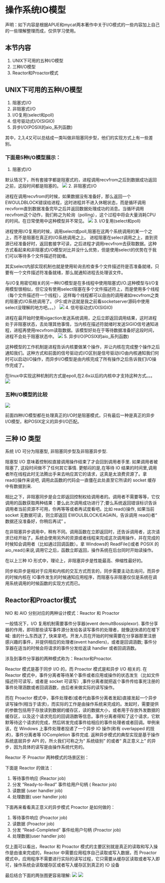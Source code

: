 # 操作系统IO模型

声明：如下内容是根据APUE和mycat两本著作中关于I/O模式的一些内容加上自己的一些理解整理而成，仅供学习使用。

## 本节内容
1. UNIX下可用的五种I/O模型
2. 三种I/O模型
3. Reactor和Proactor模式

## UNIX下可用的五种I/O模型
1. 阻塞式I/O
2. 非阻塞式I/O
3. I/O复用(select和poll)
4. 信号驱动式I/O(SIGIO)
5. 异步I/O(POSIX的aio_系列函数)

其中，2,3,4又可以总结成一类叫做非阻塞同步型，他们的实现方式上有一些差别。

### 下面是5种I/O模型展示：
1. 阻塞式I/O


默认情况下，所有套接字都是阻塞式的，进程调用recvfrom之后到数据成功返回之前，这段时间都是阻塞的。
![](http://7xsn7l.com2.z0.glb.clouddn.com/UNIX%E6%94%AF%E6%8C%81%E7%9A%84IO%E6%A8%A1%E5%9E%8B/%E9%98%BB%E5%A1%9E%E5%BC%8FIO%E6%A8%A1%E5%9E%8B.png)
2. 非阻塞式I/O


进程在调用recvfrom的时候，如果数据没有准备好，那么返回一个EWOULDBLOCK错误给进程，这时进程并不进入休眠状态，而是循环调用recvform直到数据准备完毕之后并返回数据处理成功的消息。当循环调用recvfrom这个动作，我们称之为轮询（polling），这个过程中将会大量消耗CPU的时间。在日常使用中这种模型并不常见。
![](http://7xsn7l.com2.z0.glb.clouddn.com/UNIX%E6%94%AF%E6%8C%81%E7%9A%84IO%E6%A8%A1%E5%9E%8B/%E9%9D%9E%E9%98%BB%E5%A1%9E%E5%BC%8FIO%E6%A8%A1%E5%9E%8B.png)
3. I/O复用(select和poll)

进程使用I/O复用的时候，调用select或poll,阻塞在这两个系统调用的某一个之上，而不是阻塞在真正的I/O系统调用之上。
进程阻塞在select调用之上，直到资源已经准备好时，返回套接字可读，之后进程才调用recvfrom去获取数据。这种方式看起来和非阻塞式I/O模型对比并没什么优势，但是使用select的优势在于我们可以等待多个文件描述符就绪。

其实select内部实现机制也就是使用轮询去检查多个文件描述符是否准备就绪，只要有一个文件描述符准备就绪，那么就通知进程去处理该文件。

与I/O复用密切相关的另一种I/O模型是在多线程中使用阻塞式I/O.这种模型与I/O复用模型很相似，但它没有使用select阻塞在多个文件描述符上，而是使用多个线程（每个文件描述符一个线程），这样每个线程都可以自由的调用诸如recvfrom之类的阻塞式I/O系统调用了。（PS:或许这就是我之前看socketserver源码中使用select没理解的地方吧。。。）
![](http://7xsn7l.com2.z0.glb.clouddn.com/UNIX%E6%94%AF%E6%8C%81%E7%9A%84IO%E6%A8%A1%E5%9E%8B/IO%E5%A4%8D%E7%94%A8%E6%A8%A1%E5%9E%8B.png)
4. 信号驱动式I/O(SIGIO)

进程在最开始时使用sigaction发送系统调用，之后立即返回调用结果，这时进程处于非阻塞状态，去处理其他事情，当内核在描述符就绪时发送SIGIO信号通知进程，进程再使用recvfrom读取数据。该模型好处在于等待数据准备好这段时间，进程不会处于阻塞状态中。
![](http://7xsn7l.com2.z0.glb.clouddn.com/UNIX%E6%94%AF%E6%8C%81%E7%9A%84IO%E6%A8%A1%E5%9E%8B/%E4%BF%A1%E5%8F%B7%E9%A9%B1%E5%8A%A8%E5%BC%8FIO%E6%A8%A1%E5%9E%8B.png)
5. 异步I/O(POSIX的aio_系列函数)

这种模型的工作机制是进程告诉内核要做某个操作，并让内核在完成整个操作之后通知我们。这种方式和前面的信号驱动式I/O区别是信号驱动I/O由内核通知我们何时可以启动I/O操作，而异步I/O模型是由内核完成了所有操作之后告诉我们I/O操作完成了。

在linux中实现这种机制的方式是epoll,在2.6x以后的内核中才支持这种方式。。。
![](http://7xsn7l.com2.z0.glb.clouddn.com/UNIX%E6%94%AF%E6%8C%81%E7%9A%84IO%E6%A8%A1%E5%9E%8B/%E5%BC%82%E6%AD%A5IO%E6%A8%A1%E5%9E%8B.png)

### 五种I/O模型的比较

![](http://7xsn7l.com2.z0.glb.clouddn.com/UNIX%E6%94%AF%E6%8C%81%E7%9A%84IO%E6%A8%A1%E5%9E%8B/%E4%BA%94%E7%A7%8DIO%E6%A8%A1%E5%9E%8B%E7%9A%84%E6%AF%94%E8%BE%83.png)

前面四种I/O模型都在处理真正的I/O时是阻塞模式，只有最后一种是真正的异步I/O模型，和POSIX定义的异步I/O匹配。

## 三种 IO 类型

系统 I/O 可分为阻塞型, 非阻塞同步型及非阻塞异步型.

阻塞型 I/O 意味着控制权直接调用操作结束了才会回到调用者手里. 如果调用者被阻塞了, 这段时间做不了任何其它事情. 更郁闷的是,在等待 IO 结果的时间里,调用者所在线程此时无法腾出手来去响应其它的请求，这真是太浪费资源了。拿 read()操作来说吧, 调用此函数的代码会一直僵在此处直至它所读的 socket 缓存中有数据到来.

相比之下，非阻塞同步是会立即返回控制权给调用者的。调用者不需要等等，它仅调用的函数获取两种结果：要么此次调用成功进行了;要么系统返回错误标识告诉调用者当前资源不可用，你再等等或者再试度看吧。比如 read()操作, 如果当前 socket 无数据可读，则立即返回 EWOULBLOCK/EAGAIN，告诉调用 read()者“ 数据还没准备好，你稍后再试” 。

在非阻塞异步调用中，稍有不同。调用函数在立即返回时，还告诉调用者，这次请求已经开始了。系统会使用另外的资源或者线程来完成这次调用操作，并在完成的时候知会调用者（比如通过回调函数）。拿 Windows的 ReadFile()或者 POSIX 的 aio_read()来说,调用它之后，函数立即返回，操作系统在后台同时开始读操作。

在以上三种 IO 形式中，理论上，非阻塞异步是性能最高、伸缩性最好的。

同步和异步是相对于应用和内核的交互方式而言的，同步需要主动去询问，而异步的时候内核在 IO事件发生的时候通知应用程序，而阻塞与非阻塞仅仅是系统在调用系统调用的时候函数的实现方式而已。

## Reactor和Proactor模式

NIO 和 AIO 分别对应的两种设计模式：Reactor 和 Proactor

一般情况下，I/O 复用机制需要事件分享器(event demultBossiplexor). 事件分享器的作用，即将那些读写事件源分发给各读写事件的处理者，就像送快递的在楼下喊: 谁的什么东西送了, 快来拿吧。开发人员在开始的时候需要在分享器那里注册感兴趣的事件，并提供相应的处理者(event handlers)，或者是回调涵数; 事件分享器在适当的时候会将请求的事件分发给返读 handler 或者回调涵数。

涉及到事件分享器的两种模式称为：Reactor和Proactor. 

Reactor 模式是基于同步 I/O 的，而 Proactor 模式是和异步 I/O 相关的. 在 Reactor 模式中，事件分离者等待某个事件或者应用或操作的状态发生（比如文件描述符可读写，或者是 socket 可读写）,事件分离者就把返个事件传给事兇注册的事件处理涵数或者回调涵数，由后者来做实际的读写操作。

而在 Proactor 模式中，事件处理者(或者代由事件分离者发起)直接发起一个异步读写操作(相当于请求)，而实际的工作是由操作系统来完成的。发起时，需要提供的参数包括用于存放读到数据的缓存区，读的数据大小，或者用于存放外发数据的缓存区，以及这个请求完后的回调涵数等信息。事件分离者得知了这个请求，它默默等待这个请求的完成，然后转发完成事件给相应的事件处理者或者回调。举例来该，在 Windows 上事件处理者投递了一个异步 IO 操作(称有 overlapped 的技术)，事件分离者等 IOCompletion 事件完成. 返种异步模式的典型实现是基于操作系统底层异步 API 的，所仌我们可称之为“ 系统级别” 的或者“ 真正意义上” 的异步，因为具体的读写是由操作系统代劳的。

Reactor 不 Proactor 两种模式的场景区别：

下面是 Reactor 的做法：

1. 等待事件响应 (Reactor job)
2. 分发 “Ready-to-Read” 事件给用户句柄 ( Reactor job)
3. 读数据 (user handler job)
4. 处理数据( user handler job)


下面再来看看真正意义的异步模式 Proactor 是如何做的：

1. 等待事件响应 (Proactor job)
2. 读数据 (Proactor job)
3. 分发 “Read-Completed” 事件给用户句柄 (Proactor job)
4. 处理数据(user handler job)


仅上面可以看出，Reactor 和 Proactor 模式的主要区别就是真正的读取和写入操作是由谁来完成的，Reactor 中需要应用程序自己读取或写入数据，而 Proactor 模式中，应用程序不需要进行实际的读写过程，它只需要从缓存区读取或者写入即可，操作系统会读取缓存区或者写入缓存区到真正的 IO 设备

最后结合下面的两张图更容易理解:
![](http://7xsn7l.com2.z0.glb.clouddn.com/reactor模式.png)
![](http://7xsn7l.com2.z0.glb.clouddn.com/proactor模式.png)